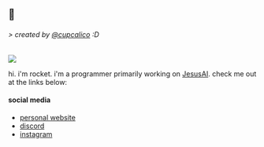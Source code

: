 ## 👋
###### > created by [@cupcalico](https://twitter.com/cupcalico) :D
![](https://i.imgur.com/D2nXUQc.png) 

hi. i'm rocket. i'm a programmer primarily working on [JesusAI](https://github.com/JesusAIexperience/JesusAI).
check me out at the links below:


#### social media

 - [personal website](https://schneerocket.github.io)
 - [discord](https://discord.gg/xz8YM9ucBT)
 - [instagram](https://instagram.com/schneerocket)
